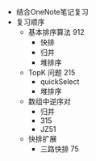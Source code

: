 + 结合OneNote笔记复习
+ 复习顺序
    + 基本排序算法 912
       + 快排
       + 归并
       + 堆排序
    + TopK 问题 215
        + quickSelect
        + 堆排序
    + 数组中逆序对
        + 归并
        + 315
        + JZ51
    + 快排扩展
        + 三路快排 75